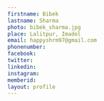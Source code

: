 ```yaml
---
firstname: Bibek
lastname: Sharma
photo: bibek_sharma.jpg
place: Lalitpur, Imadol
email: happyshrm97@gmail.com
phonenumber:
facebook:
twitter:
linkedin:
instagram:
memberid:
layout: profile
---
```

